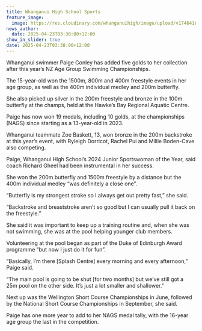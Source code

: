 ```yaml
---
title: Whanganui High School Sports
feature_image:
  image: https://res.cloudinary.com/whanganuihigh/image/upload/v1746416348/Paige_Conley_swimming_eqek4v.jpg
news_author:
  date: 2025-04-23T03:38:00+12:00
show_in_slider: true
date: 2025-04-23T03:38:00+12:00
---
```

Whanganui swimmer Paige Conley has added five golds to her collection after this year’s NZ Age Group Swimming Championships.

The 15-year-old won the 1500m, 800m and 400m freestyle events in her age group, as well as the 400m individual medley and 200m butterfly.

She also picked up silver in the 200m freestyle and bronze in the 100m butterfly at the champs, held at the Hawke’s Bay Regional Aquatic Centre.

Paige has now won 19 medals, including 10 golds, at the championships (NAGS) since starting as a 13-year-old in 2023.

Whanganui teammate Zoe Baskett, 13, won bronze in the 200m backstroke at this year’s event, with Ryleigh Dorricot, Rachel Pui and Millie Boden-Cave also competing.

Paige, Whanganui High School’s 2024 Junior Sportswoman of the Year, said coach Richard Gheel had been instrumental in her success.

She won the 200m butterfly and 1500m freestyle by a distance but the 400m individual medley “was definitely a close one”.

“Butterfly is my strongest stroke so I always get out pretty fast,” she said.

“Backstroke and breaststroke aren’t so good but I can usually pull it back on the freestyle.”

She said it was important to keep up a training routine and, when she was not swimming, she was at the pool helping younger club members.

Volunteering at the pool began as part of the Duke of Edinburgh Award programme “but now I just do it for fun”.

“Basically, I’m there \[Splash Centre] every morning and every afternoon,” Paige said.

“The main pool is going to be shut \[for two months] but we’ve still got a 25m pool on the other side. It’s just a lot smaller and shallower."

Next up was the Wellington Short Course Championships in June, followed by the National Short Course Championships in September, she said.

Paige has one more year to add to her NAGS medal tally, with the 16-year age group the last in the competition.
